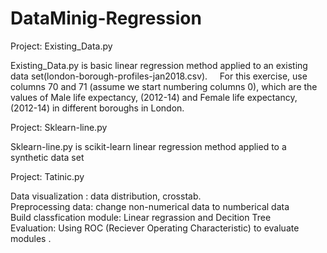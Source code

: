 # DataMinig-Regression

Project: Existing_Data.py 

Existing_Data.py is basic linear regression method applied to an existing data set(london-borough-profiles-jan2018.csv).     
For this exercise, use columns 70 and 71 (assume we start numbering columns 0), which are the values of Male life expectancy, (2012-14) and Female life expectancy, (2012-14) in different boroughs in London.

Project: Sklearn-line.py

Sklearn-line.py is scikit-learn linear regression method applied to a synthetic data set

Project: Tatinic.py

Data visualization :  data distribution, crosstab.      
Preprocessing data: change non-numerical data to numberical data      
Build classfication module: Linear regrassion and Decition Tree       
Evaluation: Using ROC (Reciever Operating Characteristic) to evaluate modules .
